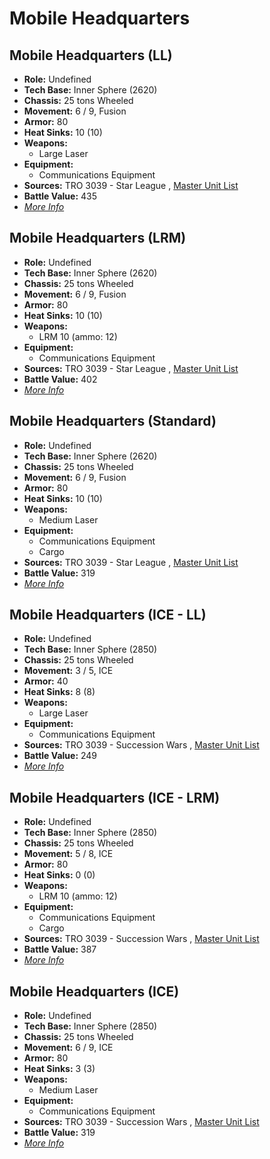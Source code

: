 # Mobile Headquarters 

## Mobile Headquarters (LL) 

- **Role:** Undefined 
- **Tech Base:** Inner Sphere (2620) 
- **Chassis:** 25 tons Wheeled 
- **Movement:** 6 / 9, Fusion 
- **Armor:** 80 
- **Heat Sinks:** 10 (10) 
- **Weapons:** 
  - Large Laser 
- **Equipment:** 
  - Communications Equipment 
- **Sources:** TRO 3039 - Star League , [Master Unit List](http://masterunitlist.info/Unit/Details/2199) 
- **Battle Value:** 435 
- [*More Info*](mobile_headquarters/mobile_headquarters_ll.md) 

## Mobile Headquarters (LRM) 

- **Role:** Undefined 
- **Tech Base:** Inner Sphere (2620) 
- **Chassis:** 25 tons Wheeled 
- **Movement:** 6 / 9, Fusion 
- **Armor:** 80 
- **Heat Sinks:** 10 (10) 
- **Weapons:** 
  - LRM 10 (ammo: 12) 
- **Equipment:** 
  - Communications Equipment 
- **Sources:** TRO 3039 - Star League , [Master Unit List](http://masterunitlist.info/Unit/Details/2200) 
- **Battle Value:** 402 
- [*More Info*](mobile_headquarters/mobile_headquarters_lrm.md) 

## Mobile Headquarters (Standard) 

- **Role:** Undefined 
- **Tech Base:** Inner Sphere (2620) 
- **Chassis:** 25 tons Wheeled 
- **Movement:** 6 / 9, Fusion 
- **Armor:** 80 
- **Heat Sinks:** 10 (10) 
- **Weapons:** 
  - Medium Laser 
- **Equipment:** 
  - Communications Equipment 
  - Cargo 
- **Sources:** TRO 3039 - Star League , [Master Unit List](http://masterunitlist.info/Unit/Details/2201) 
- **Battle Value:** 319 
- [*More Info*](mobile_headquarters/mobile_headquarters_standard.md) 

## Mobile Headquarters (ICE - LL) 

- **Role:** Undefined 
- **Tech Base:** Inner Sphere (2850) 
- **Chassis:** 25 tons Wheeled 
- **Movement:** 3 / 5, ICE 
- **Armor:** 40 
- **Heat Sinks:** 8 (8) 
- **Weapons:** 
  - Large Laser 
- **Equipment:** 
  - Communications Equipment 
- **Sources:** TRO 3039 - Succession Wars , [Master Unit List](http://masterunitlist.info/Unit/Details/2196) 
- **Battle Value:** 249 
- [*More Info*](mobile_headquarters/mobile_headquarters_ice_-_ll.md) 

## Mobile Headquarters (ICE - LRM) 

- **Role:** Undefined 
- **Tech Base:** Inner Sphere (2850) 
- **Chassis:** 25 tons Wheeled 
- **Movement:** 5 / 8, ICE 
- **Armor:** 80 
- **Heat Sinks:** 0 (0) 
- **Weapons:** 
  - LRM 10 (ammo: 12) 
- **Equipment:** 
  - Communications Equipment 
  - Cargo 
- **Sources:** TRO 3039 - Succession Wars , [Master Unit List](http://masterunitlist.info/Unit/Details/2197) 
- **Battle Value:** 387 
- [*More Info*](mobile_headquarters/mobile_headquarters_ice_-_lrm.md) 

## Mobile Headquarters (ICE) 

- **Role:** Undefined 
- **Tech Base:** Inner Sphere (2850) 
- **Chassis:** 25 tons Wheeled 
- **Movement:** 6 / 9, ICE 
- **Armor:** 80 
- **Heat Sinks:** 3 (3) 
- **Weapons:** 
  - Medium Laser 
- **Equipment:** 
  - Communications Equipment 
- **Sources:** TRO 3039 - Succession Wars , [Master Unit List](http://masterunitlist.info/Unit/Details/2198) 
- **Battle Value:** 319 
- [*More Info*](mobile_headquarters/mobile_headquarters_ice.md) 

